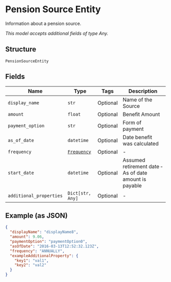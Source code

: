 
# Pension Source Entity

Information about a pension source.

*This model accepts additional fields of type Any.*

## Structure

`PensionSourceEntity`

## Fields

| Name | Type | Tags | Description |
|  --- | --- | --- | --- |
| `display_name` | `str` | Optional | Name of the Source |
| `amount` | `float` | Optional | Benefit Amount |
| `payment_option` | `str` | Optional | Form of payment |
| `as_of_date` | `datetime` | Optional | Date benefit was calculated |
| `frequency` | [`Frequency`](../../doc/models/frequency.md) | Optional | - |
| `start_date` | `datetime` | Optional | Assumed retirement date ‐ As of date amount is payable |
| `additional_properties` | `Dict[str, Any]` | Optional | - |

## Example (as JSON)

```json
{
  "displayName": "displayName8",
  "amount": 9.06,
  "paymentOption": "paymentOption0",
  "asOfDate": "2016-03-13T12:52:32.123Z",
  "frequency": "ANNUALLY",
  "exampleAdditionalProperty": {
    "key1": "val1",
    "key2": "val2"
  }
}
```

